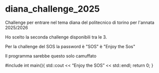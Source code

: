 # diana_challenge_2025

Challenge per entrare nel tema diana del politecnico di torino per l'annata 2025/2026

Ho scelto la seconda challenge disponibili tra le 3.

Per la challenge del SOS la password è "SOS" è "Enjoy the Sos"

Il programma sarebbe questo solo camuffato

#include <iostream>
int main(){
 std::cout << “Enjoy the SOS” << std::endl;
return 0;
}
